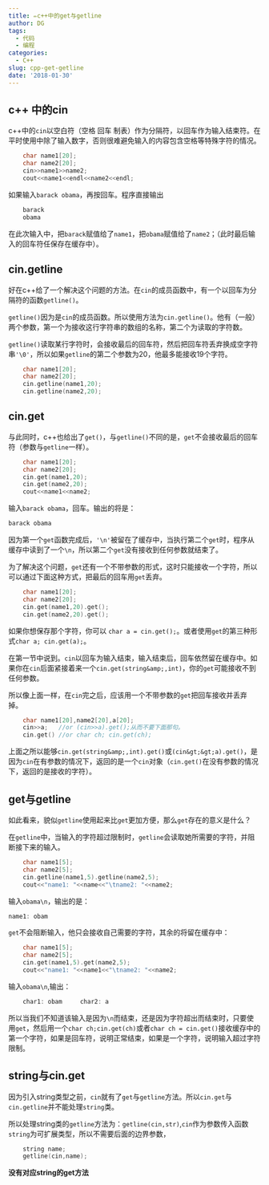```yaml
---
title: ✏️c++中的get与getline
author: DG
tags:
  - 代码
  - 编程
categories:
  - C++
slug: cpp-get-getline
date: '2018-01-30'
---
```


## c++ 中的cin

c++中的`cin`以空白符（空格 回车 制表）作为分隔符，以回车作为输入结束符。在平时使用中除了输入数字，否则很难避免输入的内容包含空格等特殊字符的情况。
```cpp
    char name1[20];
    char name2[20];
    cin>>name1>>name2;
    cout<<name1<<endl<<name2<<endl;
```

如果输入`barack obama`，再按回车。程序直接输出
```bash
    barack
    obama
```

在此次输入中，把`barack`赋值给了`name1`，把`obama`赋值给了`name2`；（此时最后输入的回车符任保存在缓存中）。

## cin.getline

好在c++给了一个解决这个问题的方法。在`cin`的成员函数中，有一个以回车为分隔符的函数`getline()`。

`getline()`因为是`cin`的成员函数。所以使用方法为`cin.getline()`。他有（一般）两个参数，第一个为接收这行字符串的数组的名称，第二个为读取的字符数。

`getline()`读取某行字符时，会接收最后的回车符，然后把回车符丢弃换成空字符串`'\0'`，所以如果`getline`的第二个参数为20，他最多能接收19个字符。
```cpp
    char name1[20];
    char name2[20];
    cin.getline(name1,20);
    cin.getline(name2,20);
```

## cin.get

与此同时，c++也给出了`get()`，与`getline()`不同的是，`get`不会接收最后的回车符（参数与`getline`一样）。

```cpp
    char name1[20];
    char name2[20];
    cin.get(name1,20);
    cin.get(name2,20);
    cout<<name1<<name2;
```

输入`barack obama`，回车。输出的将是：

```cpp
barack obama
```

因为第一个`get`函数完成后，`'\n'`被留在了缓存中，当执行第二个`get`时，程序从缓存中读到了一个`\n`，所以第二个`get`没有接收到任何参数就结束了。

为了解决这个问题，`get`还有一个不带参数的形式，这时只能接收一个字符，所以可以通过下面这种方式，把最后的回车用`get`丢弃。
```cpp
    char name1[20];
    char name2[20];
    cin.get(name1,20).get();
    cin.get(name2,20).get();
```
如果你想保存那个字符，你可以 `char a = cin.get();`。或者使用`get`的第三种形式`char a; cin.get(a);`。

在第一节中说到。`cin`以回车为输入结束，输入结束后，回车依然留在缓存中。如果你在`cin`后面紧接着来一个`cin.get(string&amp;,int)`，你的`get`可能接收不到任何参数。

所以像上面一样，在`cin`完之后，应该用一个不带参数的`get`把回车接收并丢弃掉。

```cpp
    char name1[20],name2[20],a[20];
    cin>>a;   //or (cin>>a).get();从而不要下面那句。
    cin.get() //or char ch; cin.get(ch);
```

上面之所以能够`cin.get(string&amp;,int).get()`或`(cin&gt;&gt;a).get()`，是因为`cin`在有参数的情况下，返回的是一个`cin`对象（`cin.get()`在没有参数的情况下，返回的是接收的字符）。

## get与getline

如此看来，貌似`getline`使用起来比`get`更加方便，那么`get`存在的意义是什么？

在`getline`中，当输入的字符超过限制时，`getline`会读取她所需要的字符，并阻断接下来的输入。

```cpp
    char name1[5];
    char name2[5];
    cin.getline(name1,5).getline(name2,5);
    cout<<"name1: "<<name<<"\tname2: "<<name2;
```

输入`obama\n`，输出的是：

```cpp
name1: obam
```

`get`不会阻断输入，他只会接收自己需要的字符，其余的将留在缓存中：

```cpp
    char name1[5];
    char name2[5];
    cin.get(name1,5).get(name2,5);
    cout<<"name1: "<<name1<<"\tname2: "<<name2;
```

输入`obama\n`,输出：

```cpp
    char1: obam     char2: a
```

所以当我们不知道该输入是因为`\n`而结束，还是因为字符超出而结束时，只要使用`get`，然后用一个`char ch;cin.get(ch)`或者`char ch = cin.get()`接收缓存中的第一个字符，如果是回车符，说明正常结束，如果是一个字符，说明输入超过字符限制。


## string与cin.get

因为引入string类型之前，`cin`就有了`get`与`getline`方法。所以`cin.get`与`cin.getline`并不能处理`string`类。

所以处理string类的`getline`方法为：`getline(cin,str)`,`cin`作为参数传入函数`string`为可扩展类型，所以不需要后面的边界参数，
```cpp
    string name;
    getline(cin,name);
```
**没有对应string的get方法**